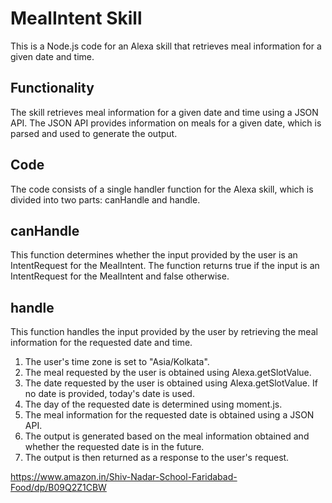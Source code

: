 # MealIntent Skill
This is a Node.js code for an Alexa skill that retrieves meal information for a given date and time.

## Functionality
The skill retrieves meal information for a given date and time using a JSON API. The JSON API provides information on meals for a given date, which is parsed and used to generate the output.

## Code
The code consists of a single handler function for the Alexa skill, which is divided into two parts: canHandle and handle.

## canHandle
This function determines whether the input provided by the user is an IntentRequest for the MealIntent. The function returns true if the input is an IntentRequest for the MealIntent and false otherwise.

## handle
This function handles the input provided by the user by retrieving the meal information for the requested date and time.

1. The user's time zone is set to "Asia/Kolkata".
2. The meal requested by the user is obtained using Alexa.getSlotValue.
3. The date requested by the user is obtained using Alexa.getSlotValue. If no date is provided, today's date is used.
4. The day of the requested date is determined using moment.js.
5. The meal information for the requested date is obtained using a JSON API.
6. The output is generated based on the meal information obtained and whether the requested date is in the future.
7. The output is then returned as a response to the user's request.

https://www.amazon.in/Shiv-Nadar-School-Faridabad-Food/dp/B09Q2Z1CBW
